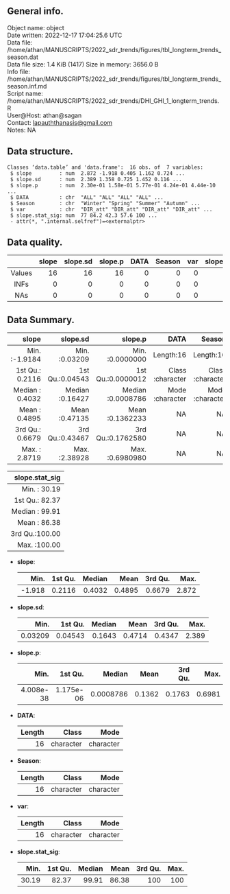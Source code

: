 <!-- This is a markdown file. -->


 General info.
---------------

Object name:    object      
Date written:   2022-12-17 17:04:25.6 UTC  
Data file:      /home/athan/MANUSCRIPTS/2022_sdr_trends/figures/tbl_longterm_trends_season.dat      
Data file size: 1.4 KiB (1417) 
Size in memory: 3656.0 B      
Info file:      /home/athan/MANUSCRIPTS/2022_sdr_trends/figures/tbl_longterm_trends_season.inf.md      
Script name:    /home/athan/MANUSCRIPTS/2022_sdr_trends/DHI_GHI_1_longterm_trends.R      
User@Host:      athan@sagan   
Contact:        <lapauththanasis@gmail.com>      
Notes:          NA      


 Data structure.
-----------------

```
Classes ‘data.table’ and 'data.frame':	16 obs. of  7 variables:
 $ slope         : num  2.872 -1.918 0.405 1.162 0.724 ...
 $ slope.sd      : num  2.389 1.358 0.725 1.452 0.116 ...
 $ slope.p       : num  2.30e-01 1.58e-01 5.77e-01 4.24e-01 4.44e-10 ...
 $ DATA          : chr  "ALL" "ALL" "ALL" "ALL" ...
 $ Season        : chr  "Winter" "Spring" "Summer" "Autumn" ...
 $ var           : chr  "DIR_att" "DIR_att" "DIR_att" "DIR_att" ...
 $ slope.stat_sig: num  77 84.2 42.3 57.6 100 ...
 - attr(*, ".internal.selfref")=<externalptr> 
```


 Data quality.
---------------

| &nbsp; | slope | slope.sd | slope.p | DATA | Season | var | slope.stat_sig |
|:------:|------:|---------:|--------:|-----:|-------:|----:|---------------:|
| Values |    16 |       16 |      16 |    0 |      0 |   0 |             16 |
|  INFs  |     0 |        0 |       0 |    0 |      0 |   0 |              0 |
|  NAs   |     0 |        0 |       0 |    0 |      0 |   0 |              0 |


 Data Summary.
---------------

|           slope |        slope.sd |           slope.p |             DATA |           Season |              var |
|----------------:|----------------:|------------------:|-----------------:|-----------------:|-----------------:|
| Min.   :-1.9184 | Min.   :0.03209 | Min.   :0.0000000 |        Length:16 |        Length:16 |        Length:16 |
| 1st Qu.: 0.2116 | 1st Qu.:0.04543 | 1st Qu.:0.0000012 | Class :character | Class :character | Class :character |
| Median : 0.4032 | Median :0.16427 | Median :0.0008786 | Mode  :character | Mode  :character | Mode  :character |
| Mean   : 0.4895 | Mean   :0.47135 | Mean   :0.1362233 |               NA |               NA |               NA |
| 3rd Qu.: 0.6679 | 3rd Qu.:0.43467 | 3rd Qu.:0.1762580 |               NA |               NA |               NA |
| Max.   : 2.8719 | Max.   :2.38928 | Max.   :0.6980980 |               NA |               NA |               NA |

 

| slope.stat_sig |
|---------------:|
| Min.   : 30.19 |
| 1st Qu.: 82.37 |
| Median : 99.91 |
| Mean   : 86.38 |
| 3rd Qu.:100.00 |
| Max.   :100.00 |



  * **slope**:


    |   Min. | 1st Qu. | Median |   Mean | 3rd Qu. |  Max. |
    |-------:|--------:|-------:|-------:|--------:|------:|
    | -1.918 |  0.2116 | 0.4032 | 0.4895 |  0.6679 | 2.872 |

  * **slope.sd**:


    |    Min. | 1st Qu. | Median |   Mean | 3rd Qu. |  Max. |
    |--------:|--------:|-------:|-------:|--------:|------:|
    | 0.03209 | 0.04543 | 0.1643 | 0.4714 |  0.4347 | 2.389 |

  * **slope.p**:


    |      Min. |   1st Qu. |    Median |   Mean | 3rd Qu. |   Max. |
    |----------:|----------:|----------:|-------:|--------:|-------:|
    | 4.008e-38 | 1.175e-06 | 0.0008786 | 0.1362 |  0.1763 | 0.6981 |

  * **DATA**:


    | Length |     Class |      Mode |
    |-------:|----------:|----------:|
    |     16 | character | character |

  * **Season**:


    | Length |     Class |      Mode |
    |-------:|----------:|----------:|
    |     16 | character | character |

  * **var**:


    | Length |     Class |      Mode |
    |-------:|----------:|----------:|
    |     16 | character | character |

  * **slope.stat_sig**:


    |  Min. | 1st Qu. | Median |  Mean | 3rd Qu. | Max. |
    |------:|--------:|-------:|------:|--------:|-----:|
    | 30.19 |   82.37 |  99.91 | 86.38 |     100 |  100 |


<!-- end of list -->


